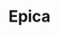 ---
layout: post
category: concert
title: Epica
artists: 
- Epica
place: 
- Élysée Montmartre
country: France
city: Paris
---